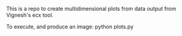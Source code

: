 This is a repo to create multidimensional plots from data output from Vignesh's
ecx tool.

To execute, and produce an image:
    python plots.py
